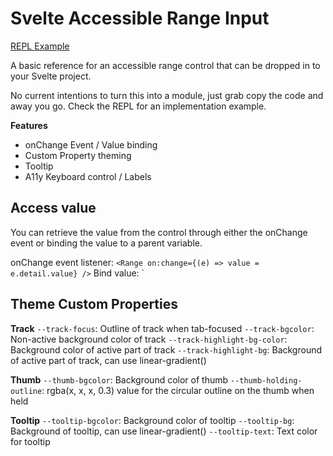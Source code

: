 # Svelte Accessible Range Input

[REPL Example](https://svelte.dev/repl/7f0042a186ee4d8e949c46ca663dbe6c?version=3.33.0)

A basic reference for an accessible range control that can be dropped in to your Svelte project.

No current intentions to turn this into a module, just grab copy the code and away you go. Check the REPL for an implementation example.

**Features**

- onChange Event / Value binding
- Custom Property theming
- Tooltip
- A11y Keyboard control / Labels

## Access value

You can retrieve the value from the control through either the onChange event
or binding the value to a parent variable.

onChange event listener: `<Range on:change={(e) => value = e.detail.value} />`
Bind value: `<Range bind:value/>

## Theme Custom Properties

**Track**
`--track-focus`: Outline of track when tab-focused
`--track-bgcolor`: Non-active background color of track
`--track-highlight-bg-color`: Background color of active part of track
`--track-highlight-bg`: Background of active part of track, can use linear-gradient()

**Thumb**
`--thumb-bgcolor`: Background color of thumb
`--thumb-holding-outline`: rgba(x, x, x, 0.3) value for the circular outline on the thumb when held

**Tooltip**
`--tooltip-bgcolor`: Background color of tooltip
`--tooltip-bg`: Background of tooltip, can use linear-gradient()
`--tooltip-text`: Text color for tooltip

